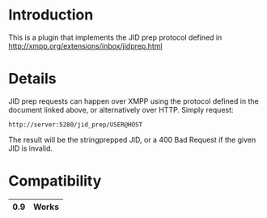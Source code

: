 # Introduction #

This is a plugin that implements the JID prep protocol defined in http://xmpp.org/extensions/inbox/jidprep.html

# Details #

JID prep requests can happen over XMPP using the protocol defined in the document linked above, or alternatively over HTTP. Simply request:

```
http://server:5280/jid_prep/USER@HOST
```

The result will be the stringprepped JID, or a 400 Bad Request if the given JID is invalid.

# Compatibility #

| 0.9 | Works |
|:----|:------|